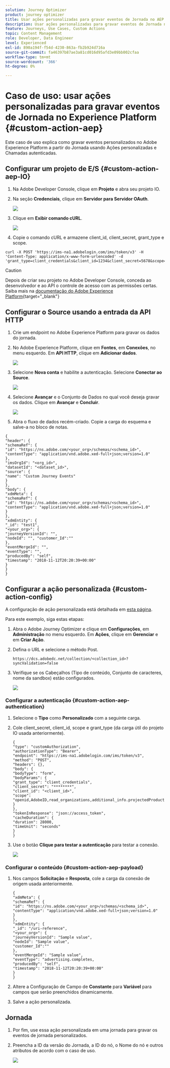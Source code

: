 ```yaml
---
solution: Journey Optimizer
product: journey optimizer
title: Usar ações personalizadas para gravar eventos de Jornada no AEP
description: Usar ações personalizadas para gravar eventos de Jornada no AEP
feature: Journeys, Use Cases, Custom Actions
topic: Content Management
role: Developer, Data Engineer
level: Experienced
exl-id: 890a194f-f54d-4230-863a-fb2b924d716a
source-git-commit: fa46397b87ae3a81cd016d95afd3e09bb002cfaa
workflow-type: tm+mt
source-wordcount: '366'
ht-degree: 0%

---
```


# Caso de uso: usar ações personalizadas para gravar eventos de Jornada no Experience Platform {#custom-action-aep}

Este caso de uso explica como gravar eventos personalizados no Adobe Experience Platform a partir do Jornada usando Ações personalizadas e Chamadas autenticadas.

## Configurar um projeto de E/S {#custom-action-aep-IO}

1. Na Adobe Developer Console, clique em **Projeto** e abra seu projeto IO.

1. Na seção **Credenciais**, clique em **Servidor para Servidor OAuth**.

   ![](assets/custom-action-aep-1.png)

1. Clique em **Exibir comando cURL**.

   ![](assets/custom-action-aep-2.png)

1. Copie o comando cURL e armazene client_id, client_secret, grant_type e scope.

```
curl -X POST 'https://ims-na1.adobelogin.com/ims/token/v3' -H 'Content-Type: application/x-www-form-urlencoded' -d 'grant_type=client_credentials&client_id=1234&client_secret=5678&scope=openid,AdobeID,read_organizations,additional_info.projectedProductContext,session'
```

>[!CAUTION]
>
>Depois de criar seu projeto no Adobe Developer Console, conceda ao desenvolvedor e ao API o controle de acesso com as permissões certas. Saiba mais na [documentação do Adobe Experience Platform](https://experienceleague.adobe.com/en/docs/experience-platform/landing/platform-apis/api-authentication#grant-developer-and-api-access-control){target="_blank"}

## Configurar o Source usando a entrada da API HTTP

1. Crie um endpoint no Adobe Experience Platform para gravar os dados do jornada.

1. No Adobe Experience Platform, clique em **Fontes**, em **Conexões**, no menu esquerdo. Em **API HTTP**, clique em **Adicionar dados**.

   ![](assets/custom-action-aep-3.png)

1. Selecione **Nova conta** e habilite a autenticação. Selecione **Conectar ao Source**.

   ![](assets/custom-action-aep-4.png)

1. Selecione **Avançar** e o Conjunto de Dados no qual você deseja gravar os dados. Clique em **Avançar** e **Concluir**.

   ![](assets/custom-action-aep-5.png)

1. Abra o fluxo de dados recém-criado. Copie a carga do esquema e salve-a no bloco de notas.

```
{
"header": {
"schemaRef": {
"id": "https://ns.adobe.com/<your_org>/schemas/<schema_id>",
"contentType": "application/vnd.adobe.xed-full+json;version=1.0"
},
"imsOrgId": "<org_id>",
"datasetId": "<dataset_id>",
"source": {
"name": "Custom Journey Events"
}
},
"body": {
"xdmMeta": {
"schemaRef": {
"id": "https://ns.adobe.com/<your_org>/schemas/<schema_id>",
"contentType": "application/vnd.adobe.xed-full+json;version=1.0"
}
},
"xdmEntity": {
"_id": "test1",
"<your_org>": {
"journeyVersionId": "",
"nodeId": "", "customer_Id":""
},
"eventMergeId": "",
"eventType": "",
"producedBy": "self",
"timestamp": "2018-11-12T20:20:39+00:00"
}
}
}
```

## Configurar a ação personalizada {#custom-action-config}

A configuração de ação personalizada está detalhada em [esta página](../action/about-custom-action-configuration.md).

Para este exemplo, siga estas etapas:

1. Abra o Adobe Journey Optimizer e clique em **Configurações**, em **Administração** no menu esquerdo. Em **Ações**, clique em **Gerenciar** e em **Criar Ação**.

1. Defina o URL e selecione o método Post.

   `https://dcs.adobedc.net/collection/<collection_id>?syncValidation=false`

1. Verifique se os Cabeçalhos (Tipo de conteúdo, Conjunto de caracteres, nome da sandbox) estão configurados.

   ![](assets/custom-action-aep-7bis.png)

### Configurar a autenticação {#custom-action-aep-authentication}

1. Selecione o **Tipo** como **Personalizado** com a seguinte carga.

1. Cole client_secret, client_id, scope e grant_type (da carga útil do projeto IO usada anteriormente).

   ```
   {
   "type": "customAuthorization",
   "authorizationType": "Bearer",
   "endpoint": "https://ims-na1.adobelogin.com/ims/token/v3",
   "method": "POST",
   "headers": {},
   "body": {
   "bodyType": "form",
   "bodyParams": {
   "grant_type": "client_credentials",
   "client_secret": "********",
   "client_id": "<client_id>",
   "scope": "openid,AdobeID,read_organizations,additional_info.projectedProductContext,session"
   }
   },
   "tokenInResponse": "json://access_token",
   "cacheDuration": {
   "duration": 28000,
   "timeUnit": "seconds"
   }
   }
   ```

1. Use o botão **Clique para testar a autenticação** para testar a conexão.

   ![](assets/custom-action-aep-8.png)

### Configurar o conteúdo {#custom-action-aep-payload}

1. Nos campos **Solicitação** e **Resposta**, cole a carga da conexão de origem usada anteriormente.

   ```
   {
   "xdmMeta": {
   "schemaRef": {
   "id": "https://ns.adobe.com/<your_org>/schemas/<schema_id>",
   "contentType": "application/vnd.adobe.xed-full+json;version=1.0"
   }
   },
   "xdmEntity": {
   "_id": "/uri-reference",
   "<your_org>": {
   "journeyVersionId": "Sample value",
   "nodeId": "Sample value",
   "customer_Id":""
   },
   "eventMergeId": "Sample value",
   "eventType": "advertising.completes,
   "producedBy": "self",
   "timestamp": "2018-11-12T20:20:39+00:00"
   }
   }
   ```

1. Altere a Configuração de Campo de **Constante** para **Variável** para campos que serão preenchidos dinamicamente.

1. Salve a ação personalizada.

## Jornada

1. Por fim, use essa ação personalizada em uma jornada para gravar os eventos de jornada personalizados.

1. Preencha a ID da versão do Jornada, a ID do nó, o Nome do nó e outros atributos de acordo com o caso de uso.

   ![](assets/custom-action-aep-9.png)
